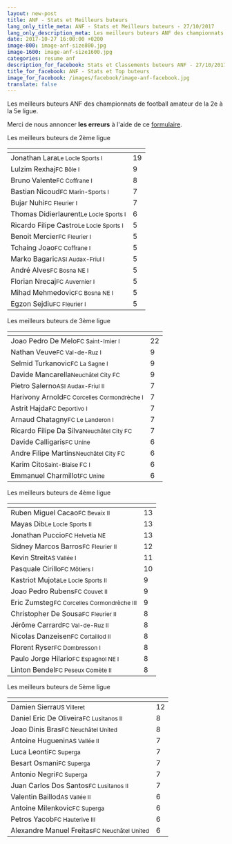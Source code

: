 ```yaml
---
layout: new-post
title: ANF - Stats et Meilleurs buteurs
lang_only_title_meta: ANF - Stats et Meilleurs buteurs - 27/10/2017
lang_only_description_meta: Les meilleurs buteurs ANF des championnats de football amateur de la 2e à la 5e ligue - 27/10/2017
date: 2017-10-27 16:00:00 +0200
image-800: image-anf-size800.jpg
image-1600: image-anf-size1600.jpg
categories: resume anf
description_for_facebook: Stats et Classements buteurs ANF - 27/10/2017
title_for_facebook: ANF - Stats et Top buteurs
image_for_facebook: /images/facebook/image-anf-facebook.jpg
translate: false
---
```

Les meilleurs buteurs ANF des championnats de football amateur de la 2e à la 5e ligue.

Merci de nous annoncer <b>les erreurs</b> à l'aide de ce <a href="/formulaire-report-erreur" title="Signaler une erreur ou un problème">formulaire</a>.

Les meilleurs buteurs de 2ème ligue

<table class="table"><thead><tr><th><i class="fa fa-male"></i></th><th><i class="fa fa-futbol-o"></i></th></tr></thead><tbody><tr><td>Jonathan Lara<span class='d-block team-name'><small>Le Locle Sports I</small></span></td><td>19</td></tr><tr><td>Lulzim Rexhaj<span class='d-block team-name'><small>FC Bôle I</small></span></td><td>9</td></tr><tr><td>Bruno Valente<span class='d-block team-name'><small>FC Coffrane I</small></span></td><td>8</td></tr><tr><td>Bastian Nicoud<span class='d-block team-name'><small>FC Marin-Sports I</small></span></td><td>7</td></tr><tr><td>Bujar Nuhi<span class='d-block team-name'><small>FC Fleurier I</small></span></td><td>7</td></tr><tr><td>Thomas Didierlaurent<span class='d-block team-name'><small>Le Locle Sports I</small></span></td><td>6</td></tr><tr><td>Ricardo Filipe Castro<span class='d-block team-name'><small>Le Locle Sports I</small></span></td><td>5</td></tr><tr><td>Benoit Mercier<span class='d-block team-name'><small>FC Fleurier I</small></span></td><td>5</td></tr><tr><td>Tchaing Joao<span class='d-block team-name'><small>FC Coffrane I</small></span></td><td>5</td></tr><tr><td>Marko Bagaric<span class='d-block team-name'><small>ASI Audax-Friul I</small></span></td><td>5</td></tr><tr><td>André Alves<span class='d-block team-name'><small>FC Bosna NE I</small></span></td><td>5</td></tr><tr><td>Florian Nrecaj<span class='d-block team-name'><small>FC Auvernier I</small></span></td><td>5</td></tr><tr><td>Mihad Mehmedovic<span class='d-block team-name'><small>FC Bosna NE I</small></span></td><td>5</td></tr><tr><td>Egzon Sejdiu<span class='d-block team-name'><small>FC Fleurier I</small></span></td><td>5</td></tr></tbody></table>

Les meilleurs buteurs de 3ème ligue

<table class="table"><thead><tr><th><i class="fa fa-male"></i></th><th><i class="fa fa-futbol-o"></i></th></tr></thead><tbody><tr><td>Joao Pedro De Melo<span class='d-block team-name'><small>FC Saint-Imier I</small></span></td><td>22</td></tr><tr><td>Nathan Veuve<span class='d-block team-name'><small>FC Val-de-Ruz I</small></span></td><td>9</td></tr><tr><td>Selmid Turkanovic<span class='d-block team-name'><small>FC La Sagne I</small></span></td><td>9</td></tr><tr><td>Davide Mancarella<span class='d-block team-name'><small>Neuchâtel City FC</small></span></td><td>9</td></tr><tr><td>Pietro Salerno<span class='d-block team-name'><small>ASI Audax-Friul II</small></span></td><td>7</td></tr><tr><td>Harivony Arnold<span class='d-block team-name'><small>FC Corcelles Cormondrèche I</small></span></td><td>7</td></tr><tr><td>Astrit Hajda<span class='d-block team-name'><small>FC Deportivo I</small></span></td><td>7</td></tr><tr><td>Arnaud Chatagny<span class='d-block team-name'><small>FC Le Landeron I</small></span></td><td>7</td></tr><tr><td>Ricardo Filipe Da Silva<span class='d-block team-name'><small>Neuchâtel City FC</small></span></td><td>7</td></tr><tr><td>Davide Calligaris<span class='d-block team-name'><small>FC Unine</small></span></td><td>6</td></tr><tr><td>Andre Filipe Martins<span class='d-block team-name'><small>Neuchâtel City FC</small></span></td><td>6</td></tr><tr><td>Karim Cito<span class='d-block team-name'><small>Saint-Blaise FC I</small></span></td><td>6</td></tr><tr><td>Emmanuel Charmillot<span class='d-block team-name'><small>FC Unine</small></span></td><td>6</td></tr></tbody></table>

Les meilleurs buteurs de 4ème ligue

<table class="table"><thead><tr><th><i class="fa fa-male"></i></th><th><i class="fa fa-futbol-o"></i></th></tr></thead><tbody><tr><td>Ruben Miguel Cacao<span class='d-block team-name'><small>FC Bevaix II</small></span></td><td>13</td></tr><tr><td>Mayas Dib<span class='d-block team-name'><small>Le Locle Sports II</small></span></td><td>13</td></tr><tr><td>Jonathan Puccio<span class='d-block team-name'><small>FC Helvetia NE</small></span></td><td>13</td></tr><tr><td>Sidney Marcos Barros<span class='d-block team-name'><small>FC Fleurier II</small></span></td><td>12</td></tr><tr><td>Kevin Streit<span class='d-block team-name'><small>AS Vallée I</small></span></td><td>11</td></tr><tr><td>Pasquale Cirillo<span class='d-block team-name'><small>FC Môtiers I</small></span></td><td>10</td></tr><tr><td>Kastriot Mujota<span class='d-block team-name'><small>Le Locle Sports II</small></span></td><td>9</td></tr><tr><td>Joao Pedro Rubens<span class='d-block team-name'><small>FC Couvet II</small></span></td><td>9</td></tr><tr><td>Eric Zumsteg<span class='d-block team-name'><small>FC Corcelles Cormondrèche III</small></span></td><td>9</td></tr><tr><td>Christopher De Sousa<span class='d-block team-name'><small>FC Fleurier II</small></span></td><td>8</td></tr><tr><td>Jérôme Carrard<span class='d-block team-name'><small>FC Val-de-Ruz II</small></span></td><td>8</td></tr><tr><td>Nicolas Danzeisen<span class='d-block team-name'><small>FC Cortaillod II</small></span></td><td>8</td></tr><tr><td>Florent Ryser<span class='d-block team-name'><small>FC Dombresson I</small></span></td><td>8</td></tr><tr><td>Paulo Jorge Hilario<span class='d-block team-name'><small>FC Espagnol NE I</small></span></td><td>8</td></tr><tr><td>Linton Bendel<span class='d-block team-name'><small>FC Peseux Comète II</small></span></td><td>8</td></tr></tbody></table>

Les meilleurs buteurs de 5ème ligue

<table class="table"><thead><tr><th><i class="fa fa-male"></i></th><th><i class="fa fa-futbol-o"></i></th></tr></thead><tbody><tr><td>Damien Sierra<span class='d-block team-name'><small>US Villeret</small></span></td><td>12</td></tr><tr><td>Daniel Eric De Oliveira<span class='d-block team-name'><small>FC Lusitanos II</small></span></td><td>8</td></tr><tr><td>Joao Dinis Bras<span class='d-block team-name'><small>FC Neuchâtel United</small></span></td><td>8</td></tr><tr><td>Antoine Huguenin<span class='d-block team-name'><small>AS Vallée II</small></span></td><td>7</td></tr><tr><td>Luca Leonti<span class='d-block team-name'><small>FC Superga</small></span></td><td>7</td></tr><tr><td>Besart Osmani<span class='d-block team-name'><small>FC Superga</small></span></td><td>7</td></tr><tr><td>Antonio Negri<span class='d-block team-name'><small>FC Superga</small></span></td><td>7</td></tr><tr><td>Juan Carlos Dos Santos<span class='d-block team-name'><small>FC Lusitanos II</small></span></td><td>7</td></tr><tr><td>Valentin Baillod<span class='d-block team-name'><small>AS Vallée II</small></span></td><td>6</td></tr><tr><td>Antoine Milenkovic<span class='d-block team-name'><small>FC Superga</small></span></td><td>6</td></tr><tr><td>Petros Yacob<span class='d-block team-name'><small>FC Hauterive III</small></span></td><td>6</td></tr><tr><td>Alexandre Manuel Freitas<span class='d-block team-name'><small>FC Neuchâtel United</small></span></td><td>6</td></tr></tbody></table>

